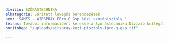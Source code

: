 ```yaml
---
divizio: SZÓRÁSTECHNIKA
alkategoria: Sűrített levegős berendezések
nev: 'SAMES - AIRSPRAY FPro G Gsp kézi szórópisztoly '
leiras: További információért keresse a Szórástechnika Divízió kollégáit
boritokep: "/uploads/airspray-kezi-pisztoly-fpro-g-gsp.tif"

---
```

